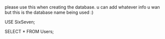 please use this when creating the database. u can add whatever info u wan but this is the database name being used :)

USE SixSeven;


SELECT * FROM Users;
